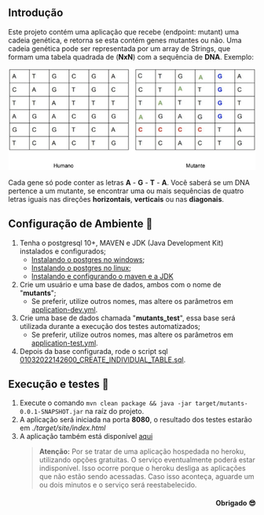 ## Introdução

Este projeto contém uma aplicação que recebe (endpoint: mutant) uma cadeia genética, e retorna se esta contém genes mutantes ou não.
Uma cadeia genética pode ser representada por um array de Strings, que formam uma tabela quadrada de (**NxN**) com a sequência de **DNA**. Exemplo:

![img.png](img.png)

Cada gene só pode conter as letras **A** - **G** - **T** - **A**. Você saberá se um DNA pertence a um mutante, se encontrar uma ou mais sequências de quatro
letras iguais nas direções **horizontais**, **verticais** ou nas **diagonais**.

## Configuração de Ambiente 🚧
1) Tenha o postgresql 10+, MAVEN e JDK (Java Development Kit) instalados e configurados;
   - [Instalando o postgres no windows](https://www.devmedia.com.br/instalando-postgresql/23364);
   - [Instalando o postgres no linux](https://medium.com/@thiago.reis/instalando-e-configurando-postgresql-no-ubuntu-86716cda5894);
   - [Instalando e configurando o maven e a JDK](https://medium.com/beelabacademy/configurando-vari%C3%A1veis-de-ambiente-java-home-e-maven-home-no-windows-e-unix-d9461f783c26)
2) Crie um usuário e uma base de dados, ambos com o nome de "**mutants**";
   - Se preferir, utilize outros nomes, mas altere os parâmetros em [application-dev.yml](https://github.com/emanuelvictor/mutants/blob/dev/src/main/resources/config/application-dev.yml).
3) Crie uma base de dados chamada "**mutants_test**", essa base será utilizada durante a execução dos testes automatizados;
   - Se preferir, utilize outros nomes, mas altere os parâmetros em [application-test.yml](https://github.com/emanuelvictor/mutants/blob/dev/src/test/resources/config/application-test.yml).
4) Depois da base configurada, rode o script sql [01032022142600_CREATE_INDIVIDUAL_TABLE.sql](https://github.com/emanuelvictor/mutants/tree/dev/src/main/resources/db/01032022142600_CREATE_INDIVIDUAL_TABLE.sql). 

## Execução e testes 🚀

1) Execute o comando ``mvn clean package && java -jar target/mutants-0.0.1-SNAPSHOT.jar`` na raíz do projeto.
2) A aplicação será iniciada na porta **8080**, o resultado dos testes estarão em *./target/site/index.html*
3) A aplicação também está disponível [aqui](https://mutantts.herokuapp.com/)
      > **Atenção:** Por se tratar de uma aplicação hospedada no heroku, utilizando opções gratuitas. O serviço eventualmente poderá estar indisponível. Isso ocorre porque o heroku desliga as aplicações que não estão sendo acessadas. 
      Caso isso aconteça, aguarde um ou dois minutos e o serviço será reestabelecido.



<h4 align='end'> 
	Obrigado 😎
</h4>
